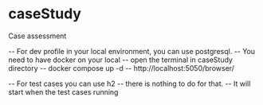 # caseStudy
Case assessment


-- For dev profile in your local environment, you can use postgresql.
-- You need to have docker on your local
-- open the terminal in caseStudy directory
-- docker compose up -d
-- http://localhost:5050/browser/


-- For test cases you can use h2
-- there is nothing to do for that. 
-- It will start when the test cases running
